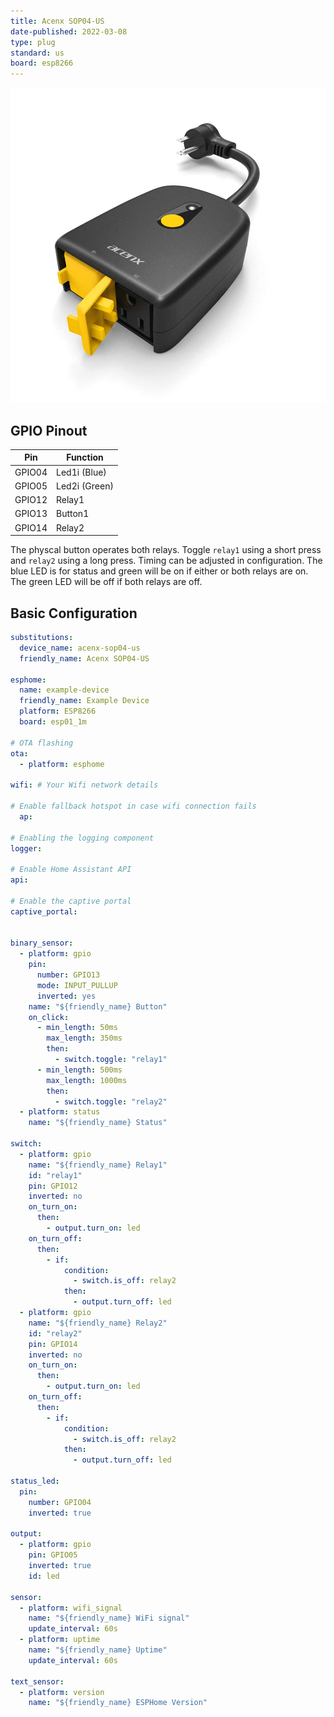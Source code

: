 ```yaml
---
title: Acenx SOP04-US
date-published: 2022-03-08
type: plug
standard: us
board: esp8266
---
```


![alt text](sop04-us.jpg "Acenx SOP04-US")

## GPIO Pinout

| Pin    | Function             |
| ------ | -------------------- |
| GPIO04 | Led1i (Blue)         |
| GPIO05 | Led2i (Green)        |
| GPIO12 | Relay1               |
| GPIO13 | Button1              |
| GPIO14 | Relay2               |

The physcal button operates both relays.  Toggle `relay1` using a short press and `relay2` using a long press.  Timing can be adjusted in configuration.  The blue LED is for status and green will be on if either or both relays are on.  The green LED will be off if both relays are off.

## Basic Configuration

```yaml
substitutions:
  device_name: acenx-sop04-us
  friendly_name: Acenx SOP04-US

esphome:
  name: example-device
  friendly_name: Example Device
  platform: ESP8266
  board: esp01_1m    

# OTA flashing
ota:
  - platform: esphome

wifi: # Your Wifi network details
  
# Enable fallback hotspot in case wifi connection fails  
  ap:

# Enabling the logging component
logger:

# Enable Home Assistant API
api:

# Enable the captive portal
captive_portal:


binary_sensor:
  - platform: gpio
    pin:
      number: GPIO13
      mode: INPUT_PULLUP
      inverted: yes
    name: "${friendly_name} Button"
    on_click:
      - min_length: 50ms
        max_length: 350ms
        then:
          - switch.toggle: "relay1"
      - min_length: 500ms
        max_length: 1000ms
        then:
          - switch.toggle: "relay2"
  - platform: status
    name: "${friendly_name} Status"

switch:
  - platform: gpio
    name: "${friendly_name} Relay1"
    id: "relay1"
    pin: GPIO12
    inverted: no
    on_turn_on:
      then:
        - output.turn_on: led
    on_turn_off:
      then:
        - if:
            condition:
              - switch.is_off: relay2
            then:
              - output.turn_off: led
  - platform: gpio
    name: "${friendly_name} Relay2"
    id: "relay2"
    pin: GPIO14
    inverted: no
    on_turn_on:
      then:
        - output.turn_on: led
    on_turn_off:
      then:
        - if:
            condition:
              - switch.is_off: relay2
            then:
              - output.turn_off: led

status_led:
  pin:
    number: GPIO04
    inverted: true

output:
  - platform: gpio
    pin: GPIO05
    inverted: true
    id: led

sensor:
  - platform: wifi_signal
    name: "${friendly_name} WiFi signal"
    update_interval: 60s
  - platform: uptime
    name: "${friendly_name} Uptime"
    update_interval: 60s

text_sensor:
  - platform: version
    name: "${friendly_name} ESPHome Version"
```
